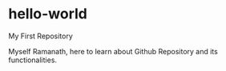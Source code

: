 # hello-world
My First Repository

Myself Ramanath, here to learn about Github Repository and its functionalities.
